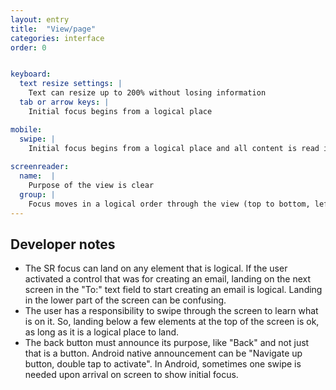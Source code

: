 ```yaml
---
layout: entry
title:  "View/page"
categories: interface
order: 0


keyboard:
  text resize settings: |
    Text can resize up to 200% without losing information
  tab or arrow keys: |
    Initial focus begins from a logical place

mobile:
  swipe: |
    Initial focus begins from a logical place and all content is read in logical order
    
screenreader: 
  name:  |
    Purpose of the view is clear
  group: |
    Focus moves in a logical order through the view (top to bottom, left to right)
---
```


## Developer notes

- The SR focus can land on any element that is logical.  If the user activated a control that was for creating an email, landing on the next screen in the "To:" text field to start creating an email is logical.  Landing in the lower part of the screen can be confusing.  
- The user has a responsibility to swipe through the screen to learn what is on it. So, landing below a few elements at the top of the screen is ok, as long as it is a logical place to land.  
- The back button must announce its purpose, like "Back" and not just that is a button. Android native announcement can be "Navigate up button, double tap to activate". In Android, sometimes one swipe is needed upon arrival on screen to show initial focus.